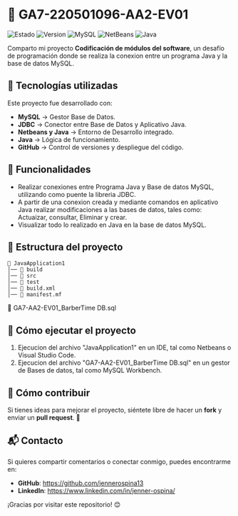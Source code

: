 # 🎉 GA7-220501096-AA2-EV01

![Estado](https://img.shields.io/badge/STATUS-EN%20DESARROLLO-green)
![Version](https://img.shields.io/badge/VERSION-1.0-blue)
![MySQL](https://img.shields.io/badge/MySQL-orange)
![NetBeans](https://img.shields.io/badge/NetBeans-blue)
![Java](https://img.shields.io/badge/Java-ES6-yellow)

Comparto mi proyecto **Codificación de módulos del software**, un desafío de programación donde se realiza la conexion entre un programa Java y la base de datos MySQL.

## 🚀 Tecnologías utilizadas

Este proyecto fue desarrollado con:
- **MySQL** → Gestor Base de Datos.
- **JDBC** → Conector entre Base de Datos y Aplicativo Java.
- **Netbeans y Java** → Entorno de Desarrollo integrado. 
- **Java** → Lógica de funcionamiento.
- **GitHub** → Control de versiones y despliegue del código.

## 📌 Funcionalidades
- Realizar conexiones entre Programa Java y Base de datos MySQL, utilizando como puente la libreria JDBC.
- A partir de una conexion creada y mediante comandos en aplicativo Java realizar modificaciones a las bases de datos, tales como: Actuaizar, consultar, Eliminar    y crear.
- Visualizar todo lo realizado en Java en la base de datos MySQL.
  
## 📂 Estructura del proyecto
```
📁 JavaApplication1
│── 📄 build
│── 🎨 src
│── 📜 test
│── 📂 build.xml
│── 🎨 manifest.mf
```

📁 GA7-AA2-EV01_BarberTime DB.sql

## 🔧 Cómo ejecutar el proyecto
1. Ejecucion del archivo "JavaApplication1" en un IDE, tal como Netbeans o Visual Studio Code.
2. Ejecucion del archivo "GA7-AA2-EV01_BarberTime DB.sql" en un gestor de Bases de datos, tal como MySQL Workbench.

## 📖 Cómo contribuir
Si tienes ideas para mejorar el proyecto, siéntete libre de hacer un **fork** y enviar un **pull request**. 🚀

## 📬 Contacto
Si quieres compartir comentarios o conectar conmigo, puedes encontrarme en:
- **GitHub**: https://github.com/jennerospina13
- **LinkedIn**: https://www.linkedin.com/in/jenner-ospina/

¡Gracias por visitar este repositorio! 😊

